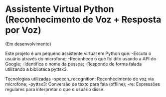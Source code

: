 # Assistente Virtual Python (Reconhecimento de Voz + Resposta por Voz)

(Em desenvolvimento)

Este projeto é um pequeno assistente virtual em Python que:
-Escuta o usuário através do microfone;
-Reconhece o que foi dito usando a API do Google;
-Identifica o nome da pessoa;
-Responde de forma falada utilizando a biblioteca pyttsx3.

Tecnologias utilizadas
-speech_recognition: Reconhecimento de voz via microfone;
-pyttsx3: Conversão de texto para fala (offline);
-re: Expressões regulares para interpretar o que o usuário disse.
